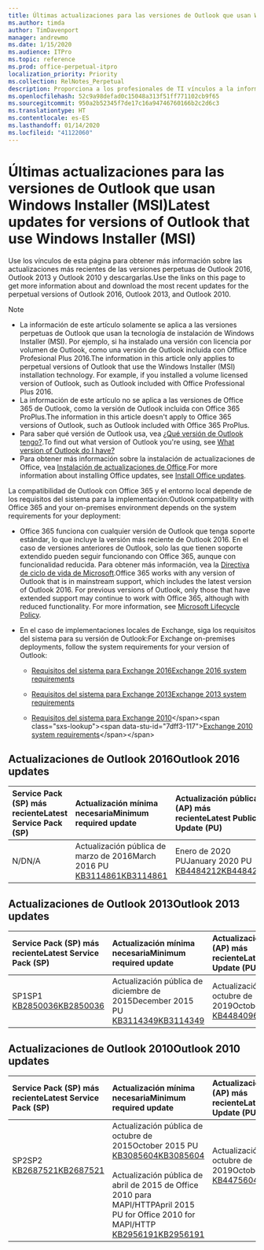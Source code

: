 ```yaml
---
title: Últimas actualizaciones para las versiones de Outlook que usan Windows Installer (MSI)
ms.author: timda
author: TimDavenport
manager: andrewmo
ms.date: 1/15/2020
ms.audience: ITPro
ms.topic: reference
ms.prod: office-perpetual-itpro
localization_priority: Priority
ms.collection: RelNotes_Perpetual
description: Proporciona a los profesionales de TI vínculos a la información de las últimas actualizaciones de las versiones perpetuas de Outlook 2016, Outlook 2013 y Outlook 2010.
ms.openlocfilehash: 52c9a98defad0c15048a313f51ff771102cb9f65
ms.sourcegitcommit: 950a2b52345f7de17c16a94746760166b2c2d6c3
ms.translationtype: HT
ms.contentlocale: es-ES
ms.lasthandoff: 01/14/2020
ms.locfileid: "41122060"
---
```

# <a name="latest-updates-for-versions-of-outlook-that-use-windows-installer-msi"></a><span data-ttu-id="7dff3-103">Últimas actualizaciones para las versiones de Outlook que usan Windows Installer (MSI)</span><span class="sxs-lookup"><span data-stu-id="7dff3-103">Latest updates for versions of Outlook that use Windows Installer (MSI)</span></span>

<span data-ttu-id="7dff3-104">Use los vínculos de esta página para obtener más información sobre las actualizaciones más recientes de las versiones perpetuas de Outlook 2016, Outlook 2013 y Outlook 2010 y descargarlas.</span><span class="sxs-lookup"><span data-stu-id="7dff3-104">Use the links on this page to get more information about and download the most recent updates for the perpetual versions of Outlook 2016, Outlook 2013, and Outlook 2010.</span></span>
  
> [!NOTE]
> - <span data-ttu-id="7dff3-p101">La información de este artículo solamente se aplica a las versiones perpetuas de Outlook que usan la tecnología de instalación de Windows Installer (MSI). Por ejemplo, si ha instalado una versión con licencia por volumen de Outlook, como una versión de Outlook incluida con Office Profesional Plus 2016.</span><span class="sxs-lookup"><span data-stu-id="7dff3-p101">The information in this article only applies to perpetual versions of Outlook that use the Windows Installer (MSI) installation technology. For example, if you installed a volume licensed version of Outlook, such as Outlook included with Office Professional Plus 2016.</span></span>
> - <span data-ttu-id="7dff3-107">La información de este artículo no se aplica a las versiones de Office 365 de Outlook, como la versión de Outlook incluida con Office 365 ProPlus.</span><span class="sxs-lookup"><span data-stu-id="7dff3-107">The information in this article doesn't apply to Office 365 versions of Outlook, such as Outlook included with Office 365 ProPlus.</span></span>
> - <span data-ttu-id="7dff3-108">Para saber qué versión de Outlook usa, vea [¿Qué versión de Outlook tengo?](https://support.office.com/article/b3a9568c-edb5-42b9-9825-d48d82b2257c).</span><span class="sxs-lookup"><span data-stu-id="7dff3-108">To find out what version of Outlook you're using, see [What version of Outlook do I have?](https://support.office.com/article/b3a9568c-edb5-42b9-9825-d48d82b2257c)</span></span>
> - <span data-ttu-id="7dff3-109">Para obtener más información sobre la instalación de actualizaciones de Office, vea [Instalación de actualizaciones de Office](https://support.office.com/article/2ab296f3-7f03-43a2-8e50-46de917611c5).</span><span class="sxs-lookup"><span data-stu-id="7dff3-109">For more information about installing Office updates, see [Install Office updates](https://support.office.com/article/2ab296f3-7f03-43a2-8e50-46de917611c5).</span></span> 
  
<span data-ttu-id="7dff3-110">La compatibilidad de Outlook con Office 365 y el entorno local depende de los requisitos del sistema para la implementación:</span><span class="sxs-lookup"><span data-stu-id="7dff3-110">Outlook compatibility with Office 365 and your on-premises environment depends on the system requirements for your deployment:</span></span>
  
- <span data-ttu-id="7dff3-p102">Office 365 funciona con cualquier versión de Outlook que tenga soporte estándar, lo que incluye la versión más reciente de Outlook 2016. En el caso de versiones anteriores de Outlook, solo las que tienen soporte extendido pueden seguir funcionando con Office 365, aunque con funcionalidad reducida. Para obtener más información, vea la [Directiva de ciclo de vida de Microsoft](https://support.microsoft.com/lifecycle).</span><span class="sxs-lookup"><span data-stu-id="7dff3-p102">Office 365 works with any version of Outlook that is in mainstream support, which includes the latest version of Outlook 2016. For previous versions of Outlook, only those that have extended support may continue to work with Office 365, although with reduced functionality. For more information, see [Microsoft Lifecycle Policy](https://support.microsoft.com/lifecycle).</span></span>
    
- <span data-ttu-id="7dff3-114">En el caso de implementaciones locales de Exchange, siga los requisitos del sistema para su versión de Outlook:</span><span class="sxs-lookup"><span data-stu-id="7dff3-114">For Exchange on-premises deployments, follow the system requirements for your version of Outlook:</span></span>
    
  - [<span data-ttu-id="7dff3-115">Requisitos del sistema para Exchange 2016</span><span class="sxs-lookup"><span data-stu-id="7dff3-115">Exchange 2016 system requirements</span></span>](https://docs.microsoft.com/Exchange/plan-and-deploy/system-requirements)
    
  - [<span data-ttu-id="7dff3-116">Requisitos del sistema para Exchange 2013</span><span class="sxs-lookup"><span data-stu-id="7dff3-116">Exchange 2013 system requirements</span></span>](https://docs.microsoft.com/exchange/exchange-2013-system-requirements-exchange-2013-help)
    
  - <span data-ttu-id="7dff3-117">[Requisitos del sistema para Exchange 2010](https://docs.microsoft.com/previous-versions/office/exchange-server-2010/aa996719(v=exchg.141))</span><span class="sxs-lookup"><span data-stu-id="7dff3-117">[Exchange 2010 system requirements](https://docs.microsoft.com/previous-versions/office/exchange-server-2010/aa996719(v=exchg.141))</span></span>

   
## <a name="outlook-2016-updates"></a><span data-ttu-id="7dff3-118">Actualizaciones de Outlook 2016</span><span class="sxs-lookup"><span data-stu-id="7dff3-118">Outlook 2016 updates</span></span>

|<span data-ttu-id="7dff3-119">**Service Pack (SP) más reciente**</span><span class="sxs-lookup"><span data-stu-id="7dff3-119">**Latest Service Pack (SP)**</span></span>|<span data-ttu-id="7dff3-120">**Actualización mínima necesaria**</span><span class="sxs-lookup"><span data-stu-id="7dff3-120">**Minimum required update**</span></span>|<span data-ttu-id="7dff3-121">**Actualización pública (AP) más reciente**</span><span class="sxs-lookup"><span data-stu-id="7dff3-121">**Latest Public Update (PU)**</span></span>|
|:-----|:-----|:-----|
|<span data-ttu-id="7dff3-122">N/D</span><span class="sxs-lookup"><span data-stu-id="7dff3-122">N/A</span></span>  <br/> |<span data-ttu-id="7dff3-123">Actualización pública de marzo de 2016</span><span class="sxs-lookup"><span data-stu-id="7dff3-123">March 2016 PU</span></span> <br/>[<span data-ttu-id="7dff3-124">KB3114861</span><span class="sxs-lookup"><span data-stu-id="7dff3-124">KB3114861</span></span>](https://support.microsoft.com/help/3114861) <br/> |<span data-ttu-id="7dff3-125">Enero de 2020 PU</span><span class="sxs-lookup"><span data-stu-id="7dff3-125">January 2020 PU</span></span> <br/>[<span data-ttu-id="7dff3-126">KB4484212</span><span class="sxs-lookup"><span data-stu-id="7dff3-126">KB4484212</span></span>](https://support.microsoft.com/help/4484212) 

## <a name="outlook-2013-updates"></a><span data-ttu-id="7dff3-127">Actualizaciones de Outlook 2013</span><span class="sxs-lookup"><span data-stu-id="7dff3-127">Outlook 2013 updates</span></span>

|<span data-ttu-id="7dff3-128">**Service Pack (SP) más reciente**</span><span class="sxs-lookup"><span data-stu-id="7dff3-128">**Latest Service Pack (SP)**</span></span>|<span data-ttu-id="7dff3-129">**Actualización mínima necesaria**</span><span class="sxs-lookup"><span data-stu-id="7dff3-129">**Minimum required update**</span></span>|<span data-ttu-id="7dff3-130">**Actualización pública (AP) más reciente**</span><span class="sxs-lookup"><span data-stu-id="7dff3-130">**Latest Public Update (PU)**</span></span>|
|:-----|:-----|:-----|
|<span data-ttu-id="7dff3-131">SP1</span><span class="sxs-lookup"><span data-stu-id="7dff3-131">SP1</span></span>  <br/>[<span data-ttu-id="7dff3-132">KB2850036</span><span class="sxs-lookup"><span data-stu-id="7dff3-132">KB2850036</span></span>](https://go.microsoft.com/fwlink/p/?LinkId=512538) <br/> |<span data-ttu-id="7dff3-133">Actualización pública de diciembre de 2015</span><span class="sxs-lookup"><span data-stu-id="7dff3-133">December 2015 PU</span></span> <br/>[<span data-ttu-id="7dff3-134">KB3114349</span><span class="sxs-lookup"><span data-stu-id="7dff3-134">KB3114349</span></span>](https://support.microsoft.com/kb/3114349) <br/> |<span data-ttu-id="7dff3-135">Actualización pública de octubre de 2019</span><span class="sxs-lookup"><span data-stu-id="7dff3-135">October 2019 PU</span></span> <br/>[<span data-ttu-id="7dff3-136">KB4484096</span><span class="sxs-lookup"><span data-stu-id="7dff3-136">KB4484096</span></span>](https://support.microsoft.com/help/4484096)  |
   
## <a name="outlook-2010-updates"></a><span data-ttu-id="7dff3-137">Actualizaciones de Outlook 2010</span><span class="sxs-lookup"><span data-stu-id="7dff3-137">Outlook 2010 updates</span></span>

|<span data-ttu-id="7dff3-138">**Service Pack (SP) más reciente**</span><span class="sxs-lookup"><span data-stu-id="7dff3-138">**Latest Service Pack (SP)**</span></span>|<span data-ttu-id="7dff3-139">**Actualización mínima necesaria**</span><span class="sxs-lookup"><span data-stu-id="7dff3-139">**Minimum required update**</span></span>|<span data-ttu-id="7dff3-140">**Actualización pública (AP) más reciente**</span><span class="sxs-lookup"><span data-stu-id="7dff3-140">**Latest Public Update (PU)**</span></span>|
|:-----|:-----|:-----|
|<span data-ttu-id="7dff3-141">SP2</span><span class="sxs-lookup"><span data-stu-id="7dff3-141">SP2</span></span> <br/>[<span data-ttu-id="7dff3-142">KB2687521</span><span class="sxs-lookup"><span data-stu-id="7dff3-142">KB2687521</span></span>](https://go.microsoft.com/fwlink/p/?LinkId=512542) <br><br><br><br/> |<span data-ttu-id="7dff3-143">Actualización pública de octubre de 2015</span><span class="sxs-lookup"><span data-stu-id="7dff3-143">October 2015 PU</span></span> <br/> [<span data-ttu-id="7dff3-144">KB3085604</span><span class="sxs-lookup"><span data-stu-id="7dff3-144">KB3085604</span></span>](https://support.microsoft.com/kb/3085604) <br/><br/>  <span data-ttu-id="7dff3-145">Actualización pública de abril de 2015 de Office 2010 para MAPI/HTTP</span><span class="sxs-lookup"><span data-stu-id="7dff3-145">April 2015 PU for Office 2010 for MAPI/HTTP</span></span> <br/> [<span data-ttu-id="7dff3-146">KB2956191</span><span class="sxs-lookup"><span data-stu-id="7dff3-146">KB2956191</span></span>](https://support.microsoft.com/help/2956191/april-14-2015-update-for-office-2010-kb2956191) <br/> |<span data-ttu-id="7dff3-147">Actualización pública de octubre de 2019</span><span class="sxs-lookup"><span data-stu-id="7dff3-147">October 2019 PU</span></span> <br/>[<span data-ttu-id="7dff3-148">KB4475604</span><span class="sxs-lookup"><span data-stu-id="7dff3-148">KB4475604</span></span>](https://support.microsoft.com/help/4475604) <br><br><br><br/>|
   

